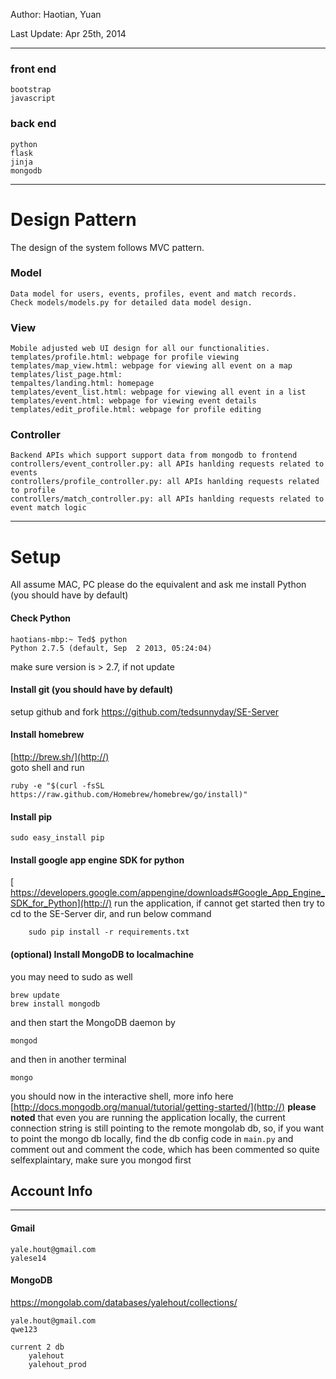 Author:         Haotian, Yuan

Last Update:    Apr 25th, 2014 

----
### front end
	bootstrap
	javascript

### back end
	python
	flask
	jinja
	mongodb
	

----

# Design Pattern

The design of the system follows MVC pattern.

### Model
	Data model for users, events, profiles, event and match records. 
	Check models/models.py for detailed data model design.


### View
	Mobile adjusted web UI design for all our functionalities.
	templates/profile.html: webpage for profile viewing
	templates/map_view.html: webpage for viewing all event on a map
	templates/list_page.html: 
	tempaltes/landing.html: homepage
	templates/event_list.html: webpage for viewing all event in a list
	templates/event.html: webpage for viewing event details
	templates/edit_profile.html: webpage for profile editing

### Controller
	Backend APIs which support support data from mongodb to frontend
	controllers/event_controller.py: all APIs hanlding requests related to events
	controllers/profile_controller.py: all APIs hanlding requests related to profile
	controllers/match_controller.py: all APIs hanlding requests related to event match logic
	

---

# Setup


All assume MAC, PC please do the equivalent and ask me 
install Python (you should have by default)

#### Check Python
    
    haotians-mbp:~ Ted$ python 
    Python 2.7.5 (default, Sep  2 2013, 05:24:04)
make sure version is > 2.7, if not update

#### Install git (you should have by default)
setup github and fork
[https://github.com/tedsunnyday/SE-Server
](http://)

#### Install homebrew 
[http://brew.sh/](http://)    
goto shell and run 

    ruby -e "$(curl -fsSL https://raw.github.com/Homebrew/homebrew/go/install)"

#### Install pip

    sudo easy_install pip


#### Install google app engine SDK for python
[    https://developers.google.com/appengine/downloads#Google_App_Engine_SDK_for_Python](http://)
run the application, if cannot get started then try to cd to the SE-Server dir, and run below command

        sudo pip install -r requirements.txt

#### (optional) Install MongoDB to localmachine

you may need to sudo as well

    brew update
    brew install mongodb
and then start the MongoDB daemon by 
	
	mongod

and then in another terminal 

	mongo
    
you should now in the interactive shell, more info here    [http://docs.mongodb.org/manual/tutorial/getting-started/](http://)
**please noted** that even you are running the application locally, the current connection string is still pointing to the remote mongolab db, so, if you want to point the mongo db locally, find the db config code in `main.py` and
comment out and comment the code, which has been commented so quite selfexplaintary, make sure you mongod first




## Account Info
---

#### Gmail

    yale.hout@gmail.com
    yalese14

#### MongoDB

https://mongolab.com/databases/yalehout/collections/
	
	yale.hout@gmail.com
	qwe123

    current 2 db
        yalehout
        yalehout_prod

